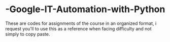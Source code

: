 # -Google-IT-Automation-with-Python
These are codes for assignments of the course in an organized format, i request you'll to use this as a reference when facing difficulty and not simply to copy paste.
